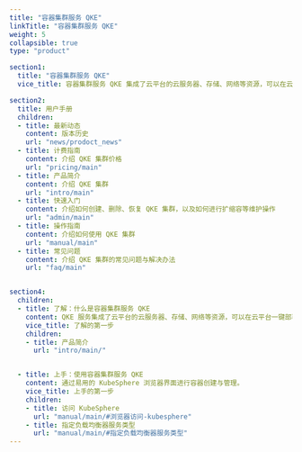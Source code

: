 ```yaml
---
title: "容器集群服务 QKE"
linkTitle: "容器集群服务 QKE"
weight: 5
collapsible: true
type: "product"

section1:
  title: "容器集群服务 QKE"
  vice_title: 容器集群服务 QKE 集成了云平台的云服务器、存储、网络等资源，可以在云平台一键部署高可用的 KubeSphere 集群，支持集群自动巡检和修复，支持一键升级到新版本，工单 24 小时随时响应，并由 KubeSphere 核心团队提供专业支持和服务。

section2:
  title: 用户手册
  children:
  - title: 最新动态
    content: 版本历史
    url: "news/prodoct_news"
  - title: 计费指南
    content: 介绍 QKE 集群价格
    url: "pricing/main"
  - title: 产品简介
    content: 介绍 QKE 集群
    url: "intro/main"
  - title: 快速入门
    content: 介绍如何创建、删除、恢复 QKE 集群，以及如何进行扩缩容等维护操作
    url: "admin/main"
  - title: 操作指南
    content: 介绍如何使用 QKE 集群
    url: "manual/main"
  - title: 常见问题
    content: 介绍 QKE 集群的常见问题与解决办法
    url: "faq/main"


section4:
  children:
  - title: 了解：什么是容器集群服务 QKE
    content: QKE 服务集成了云平台的云服务器、存储、网络等资源，可以在云平台一键部署高可用的 KubeSphere 集群，具有简单易用、自动运维、一键扩容等特点。
    vice_title: 了解的第一步
    children:
    - title: 产品简介
      url: "intro/main/"


  - title: 上手：使用容器集群服务 QKE
    content: 通过易用的 KubeSphere 浏览器界面进行容器创建与管理。
    vice_title: 上手的第一步
    children:
    - title: 访问 KubeSphere
      url: "manual/main/#浏览器访问-kubesphere"
    - title: 指定负载均衡器服务类型
      url: "manual/main/#指定负载均衡器服务类型"
---
```

